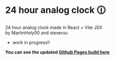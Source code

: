 # 24 hour analog clock 🕧
24 hour analog clock made in React + Vite JSX  
by MartinHoly00 and steveruu   
* work in progress!!

**You can see the updated [Github Pages build here](https://holiautisti.github.io/24h-hodiny/)**
